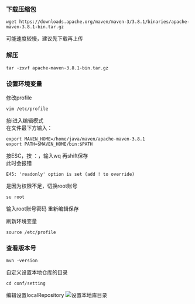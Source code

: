 ### 下载压缩包
```
wget https://downloads.apache.org/maven/maven-3/3.8.1/binaries/apache-maven-3.8.1-bin.tar.gz
```
可能速度较慢，建议先下载再上传

### 解压
```
tar -zxvf apache-maven-3.8.1-bin.tar.gz
```

### 设置环境变量  
修改profile
```
vim /etc/profile
```
按i进入编辑模式  
在文件最下方输入：
```
export MAVEN_HOME=/home/java/maven/apache-maven-3.8.1
export PATH=$MAVEN_HOME/bin:$PATH
```
按ESC，按 ：，输入wq 再shift保存  
此时会报错
```
E45: 'readonly' option is set (add ! to override)
```
是因为权限不足，切换root账号
```
su root
```
输入root账号密码
重新编辑保存

刷新环境变量
```
source /etc/profile
```
### 查看版本号
```
mvn -version
```
自定义设置本地仓库的目录
```
cd conf/setting
```
编辑设置localRepository
![设置本地库目录](https://github.com/muxianliangqin/learn-note-of-linux/blob/main/maven/images/%E8%AE%BE%E7%BD%AE%E6%9C%AC%E5%9C%B0%E5%BA%93%E7%9B%AE%E5%BD%95.png)




